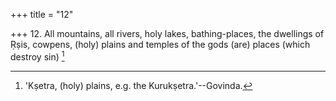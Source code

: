 +++
title = "12"

+++
12. All mountains, all rivers, holy lakes, bathing-places, the dwellings of Ṛṣis, cowpens, (holy) plains and temples of the gods (are) places (which destroy sin) [^7] 


[^7]:  'Kṣetra, (holy) plains, e.g. the Kurukṣetra.'--Govinda.
